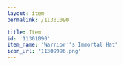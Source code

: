 ```yaml
---
layout: item
permalink: /11301090

title: Item
id: '11301090'
item_name: 'Warrior''s Immortal Hat'
icon_url: '11309996.png'
---
```

